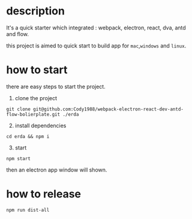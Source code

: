 # description

It's a quick starter which integrated : webpack, electron, react, dva, antd and flow.

this project is aimed to quick start to build app for `mac`,`windows` and `linux`.

# how to start

there are easy steps to start the project.
1. clone the project
```
git clone git@github.com:Cody1988/webpack-electron-react-dev-antd-flow-bolierplate.git ./erda
```
2. install dependencies

```
cd erda && npm i
```

3. start

```
npm start
```

then an electron app window will shown.

# how to release

```
npm run dist-all
```